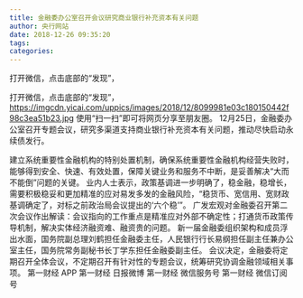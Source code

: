 ```yaml
---
title: 金融委办公室召开会议研究商业银行补充资本有关问题
author: 央行网站
date: 2018-12-26 09:35:20
tags: 
categories: 
---
```

打开微信，点击底部的“发现”，
<!-- more -->
打开微信，点击底部的“发现”，
https://imgcdn.yicai.com/uppics/images/2018/12/8099981e03c180150442f98c3ea51b23.jpg
使用“扫一扫”即可将网页分享至朋友圈。
12月25日，金融委办公室召开专题会议，研究多渠道支持商业银行补充资本有关问题，推动尽快启动永续债发行。
 
 
建立系统重要性金融机构的特别处置机制，确保系统重要性金融机构经营失败时，能够得到安全、快速、有效处置，保障关键业务和服务不中断，是妥善解决“大而不能倒”问题的关键。
业内人士表示，政策基调进一步明确了，稳金融，稳增长，需要积极稳妥和更加精准的应对易发多发的金融风险，“稳货币、宽信用、宽财政基调确定了，对标之前政治局会议提出的‘六个稳’”。
广发宏观对金融委召开第二次会议作出解读：会议指向的工作重点是精准应对外部不确定性；打通货币政策传导机制，解决实体经济融资难、融资贵的问题。
新一届金融委组织架构和成员浮出水面，国务院副总理刘鹤担任金融委主任，人民银行行长易纲担任副主任兼办公室主任，国务院常务副秘书长丁学东担任金融委副主任。
会议决定，金融委将定期召开全体会议，不定期召开有针对性的专题会议，统筹研究协调金融领域相关事项。
第一财经
APP
第一财经
日报微博
第一财经
微信服务号
第一财经
微信订阅号
